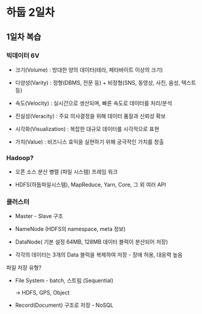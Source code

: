 # 하둡 2일차

## 1일차 복습



### 빅데이터 6V



- 크기(Volume) : 방대한 양의 데이터(테라, 페타바이트 이상의 크기)
- 다양성(Varity) : 정형(DBMS, 전문 등) + 비정형(SNS, 동영상, 사진, 음성, 텍스트 등)

- 속도(Velocity) : 실시간으로 생산되며, 빠른 속도로 데이터를 처리/분석

- 진실성(Veracity) : 주요 의사결정을 위해 데이터 품질과 신뢰성 확보

- 시각화(Visualization) : 복잡한 대규모 데이터를 시각적으로 표현

- 가치(Value) : 비즈니스 효익을 실현하기 위해 궁극적인 가치를 창출



### Hadoop? 

- 오픈 소스 분산 병렬 (파일 시스템) 프레임 워크

- HDFS(하둡파일시스템), MapReduce, Yarn, Core, 그 외 여러 API 



### 클러스터 

- Master - Slave 구조 
- NameNode (HDFS의 namespace, meta 정보)
- DataNode( 기본 설정 64MB, 128MB 데이터 블럭이 분산되어 저장)

- 각각의 데이터는 3개의 Data 블럭을 복제하여 저장 - 장애 허용,  대응력 높음





파일 저장 유형?

- File System - batch, 스트림 (Sequential)

   -> HDFS, GPS, Object

-  Record(Document) 구조로 저장 - NoSQL

  

  



